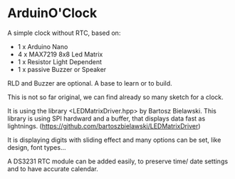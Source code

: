 # ArduinO'Clock
A simple clock without RTC, based on:
  - 1 x Arduino Nano
  - 4 x MAX7219 8x8 Led Matrix
  - 1 x Resistor Light Dependent
  - 1 x passive Buzzer or Speaker

RLD and Buzzer are optional.
A base to learn or to build.

This is not so far original, we can find already so many sketch for a clock.

It is using the library <LEDMatrixDriver.hpp> by Bartosz Bielawski. This library is using SPI hardward and a buffer, that displays data fast as lightnings.
(https://github.com/bartoszbielawski/LEDMatrixDriver)

It is displaying digits with sliding effect and many options can be set, like design, font types...

A DS3231 RTC module can be added easily, to preserve time/ date settings and to have accurate calendar.
